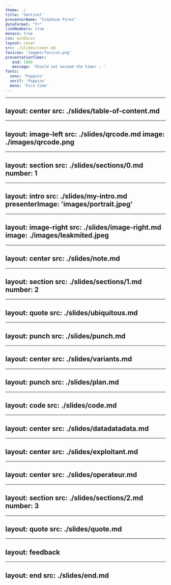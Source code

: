 ```yaml
---
theme: ./
title: 'Sentinel'
presenterName: "Stéphane Pires"
dateFormat: "fr"
lineNumbers: true
monaco: true
css: windicss
layout: cover
src: ./slides/cover.md
favicon: 'images/favicon.png'
presentationTimer:
   end: 1800
   message: 'Should not exceed the timer : '
fonts: 
  sans: 'Poppins'
  serif: 'Poppins'
  mono: 'Fira Code'
---
```


---
layout: center
src: ./slides/table-of-content.md
---

---
layout: image-left
src: ./slides/qrcode.md
image: ./images/qrcode.png
---

---
layout: section
src: ./slides/sections/0.md
number: 1
---


---
layout: intro
src: ./slides/my-intro.md
presenterImage: 'images/portrait.jpeg'
---

---
layout: image-right
src: ./slides/image-right.md
image: ./images/leakmited.jpeg
---



---
layout: center
src: ./slides/note.md
---



---
layout: section
src: ./slides/sections/1.md
number: 2
---

---
layout: quote
src: ./slides/ubiquitous.md
---

---
layout: punch
src: ./slides/punch.md
---

---
layout: center
src: ./slides/variants.md
---

---
layout: punch
src: ./slides/plan.md
---

---
layout: code
src: ./slides/code.md
---

---
layout: center
src: ./slides/datadatadata.md
---


---
layout: center
src: ./slides/exploitant.md
---


---
layout: center
src: ./slides/operateur.md
---



---
layout: section
src: ./slides/sections/2.md
number: 3
---


---
layout: quote
src: ./slides/quote.md
---


---
layout: feedback
---


---
layout: end
src: ./slides/end.md
---


